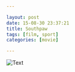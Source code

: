 ```yaml
---

layout: post
date: 15-08-30 23:37:21
title: Southpaw
tags: [film, sport]
categories: [movie]

---
```


![Text]({{site.url}}/assets/blog_img/2015-08-30-southpaw/Southpaw.2015.720p.WEBRip.x264.AAC2.0-RARBG.mp4_20150830_232932.062.jpg) 
